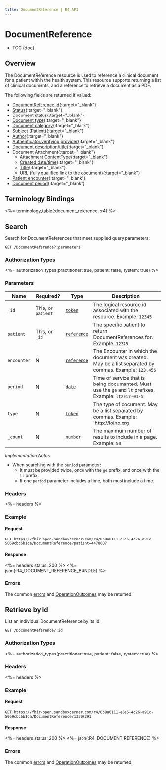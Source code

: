 ```yaml
---
title: DocumentReference | R4 API
---
```


# DocumentReference

* TOC
{:toc}

## Overview

The DocumentReference resource is used to reference a clinical document for a patient within the health system. This resource supports returning a list of clinical documents, and a reference to retrieve a document as a PDF.

The following fields are returned if valued:

* [DocumentReference id](https://hl7.org/fhir/r4/resource-definitions.html#Resource.id){:target="_blank"}
* [Status]( http://hl7.org/fhir/r4/documentreference-definitions.html#DocumentReference.status){:target="_blank"}
* [Document status](http://hl7.org/fhir/r4/documentreference-definitions.html#DocumentReference.docStatus){:target="_blank"}
* [Document type](http://hl7.org/fhir/r4/documentreference-definitions.html#DocumentReference.type){:target="_blank"}
* [Document category](http://hl7.org/fhir/r4/documentreference-definitions.html#DocumentReference.category){:target="_blank"}
* [Subject (Patient)](http://hl7.org/fhir/r4/documentreference-definitions.html#DocumentReference.subject){:target="_blank"}
* [Author](http://hl7.org/fhir/r4/documentreference-definitions.html#DocumentReference.author){:target="_blank"}
* [Authenticator/verifying provider](http://hl7.org/fhir/r4/documentreference-definitions.html#DocumentReference.authenticator){:target="_blank"}
* [Document description/title]( http://hl7.org/fhir/r4/documentreference-definitions.html#DocumentReference.description){:target="_blank"}
* [Document Attachment](http://hl7.org/fhir/r4/documentreference-definitions.html#DocumentReference.content.attachment){:target="_blank"}
    * [Attachment ContentType](http://hl7.org/fhir/r4/datatypes-definitions.html#Attachment.contentType){:target="_blank"}
    * [Created date/time](http://hl7.org/fhir/r4/datatypes-definitions.html#Attachment.creation){:target="_blank"}
    * [Title](http://hl7.org/fhir/r4/datatypes-definitions.html#Attachment.title){:target="_blank"}
    * [URL (fully qualified link to the document)](http://hl7.org/fhir/r4/datatypes-definitions.html#Attachment.url){:target="_blank"}
* [Patient encounter]( http://hl7.org/fhir/r4/documentreference-definitions.html#DocumentReference.context.encounter){:target="_blank"}
* [Document period]( http://hl7.org/fhir/r4/documentreference-definitions.html#DocumentReference.context.period){:target="_blank"}

## Terminology Bindings

<%= terminology_table(:document_reference, :r4) %>

## Search

Search for DocumentReferences that meet supplied query parameters:

    GET /DocumentReference?:parameters

### Authorization Types

<%= authorization_types(practitioner: true, patient: false, system: true) %>

### Parameters

 Name                     | Required?          | Type          | Description
--------------------------|--------------------|---------------|----------------------------------------------------------------------------------------------------
 `_id`                    | This, or `patient` | [`token`]     | The logical resource id associated with the resource. Example: `12345`
 `patient`                | This, or `_id`     | [`reference`] | The specific patient to return DocumentReferences for. Example: `12345`
 `encounter`              | N                  | [`reference`] | The Encounter in which the document was created. May be a list separated by commas. Example: `123,456`
 `period`                 | N                  | [`date`]      | Time of service that is being documented. Must use the `ge` and `lt` prefixes. Example: `lt2017-01-5`
 `type`                   | N                  | [`token`]     | The type of document. May be a list separated by commas. Example: `http://loinc.org|11488-4`
 `_count`                 | N                  | [`number`]    | The maximum number of results to include in a page. Example: `50`

_Implementation Notes_

* When searching with the `period` parameter:
    * It must be provided twice, once with the `ge` prefix, and once with the `lt` prefix.
    * If one `period` parameter includes a time, both must include a time.

### Headers

<%= headers %>

### Example

#### Request

    GET https://fhir-open.sandboxcerner.com/r4/0b8a0111-e8e6-4c26-a91c-5069cbc6b1ca/DocumentReference?patient=4478007

#### Response

<%= headers status: 200 %>
<%= json(:R4_DOCUMENT_REFERENCE_BUNDLE) %>

### Errors

The common [errors] and [OperationOutcomes] may be returned.

## Retrieve by id

List an individual DocumentReference by its id:

    GET /DocumentReference/:id

### Authorization Types

<%= authorization_types(practitioner: true, patient: false, system: true) %>

### Headers

<%= headers %>

### Example

#### Request

    GET https://fhir-open.sandboxcerner.com/r4/0b8a0111-e8e6-4c26-a91c-5069cbc6b1ca/DocumentReference/13307291

#### Response

<%= headers status: 200 %>
<%= json(:R4_DOCUMENT_REFERENCE) %>

### Errors

The common [errors] and [OperationOutcomes] may be returned.

[`token`]: http://hl7.org/fhir/R4/search.html#token
[`reference`]: http://hl7.org/fhir/R4/search.html#reference
[`date`]: http://hl7.org/fhir/R4/search.html#date
[`number`]: http://hl7.org/fhir/R4/search.html#number
[errors]: ../../#client-errors
[OperationOutcomes]: ../../#operation-outcomes
